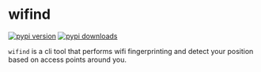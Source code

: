 # wifind

[![pypi version](https://img.shields.io/pypi/v/wifind)](https://pypi.org/project/wifind/) [![pypi downloads](https://img.shields.io/pypi/dw/wifind)](https://pypi.org/project/wifind/)

```wifind``` is a cli tool that performs wifi fingerprinting and detect your position based on access points around you.
